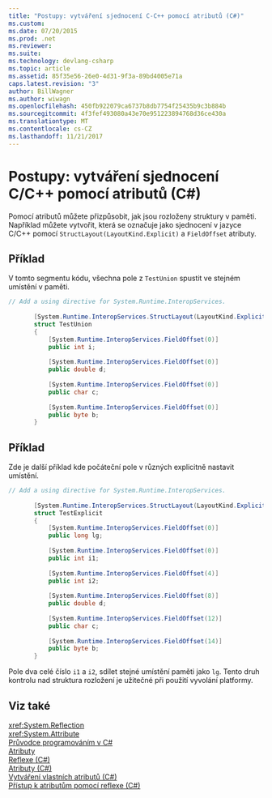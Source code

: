 ```yaml
---
title: "Postupy: vytváření sjednocení C-C++ pomocí atributů (C#)"
ms.custom: 
ms.date: 07/20/2015
ms.prod: .net
ms.reviewer: 
ms.suite: 
ms.technology: devlang-csharp
ms.topic: article
ms.assetid: 85f35e56-26e0-4d31-9f3a-89bd4005e71a
caps.latest.revision: "3"
author: BillWagner
ms.author: wiwagn
ms.openlocfilehash: 450fb922079ca6737b8db7754f25435b9c3b884b
ms.sourcegitcommit: 4f3fef493080a43e70e951223894768d36ce430a
ms.translationtype: MT
ms.contentlocale: cs-CZ
ms.lasthandoff: 11/21/2017
---
```

# <a name="how-to-create-a-cc-union-by-using-attributes-c"></a>Postupy: vytváření sjednocení C/C++ pomocí atributů (C#)
Pomocí atributů můžete přizpůsobit, jak jsou rozloženy struktury v paměti. Například můžete vytvořit, která se označuje jako sjednocení v jazyce C/C++ pomocí `StructLayout(LayoutKind.Explicit)` a `FieldOffset` atributy.  
  
## <a name="example"></a>Příklad  
 V tomto segmentu kódu, všechna pole z `TestUnion` spustit ve stejném umístění v paměti.  
  
```csharp  
// Add a using directive for System.Runtime.InteropServices.  
  
       [System.Runtime.InteropServices.StructLayout(LayoutKind.Explicit)]  
       struct TestUnion  
       {  
           [System.Runtime.InteropServices.FieldOffset(0)]  
           public int i;  
  
           [System.Runtime.InteropServices.FieldOffset(0)]  
           public double d;  
  
           [System.Runtime.InteropServices.FieldOffset(0)]  
           public char c;  
  
           [System.Runtime.InteropServices.FieldOffset(0)]  
           public byte b;  
       }  
```  
  
## <a name="example"></a>Příklad  
 Zde je další příklad kde počáteční pole v různých explicitně nastavit umístění.  
  
```csharp  
// Add a using directive for System.Runtime.InteropServices.  
  
       [System.Runtime.InteropServices.StructLayout(LayoutKind.Explicit)]  
       struct TestExplicit  
       {  
           [System.Runtime.InteropServices.FieldOffset(0)]  
           public long lg;  
  
           [System.Runtime.InteropServices.FieldOffset(0)]  
           public int i1;  
  
           [System.Runtime.InteropServices.FieldOffset(4)]  
           public int i2;  
  
           [System.Runtime.InteropServices.FieldOffset(8)]  
           public double d;  
  
           [System.Runtime.InteropServices.FieldOffset(12)]  
           public char c;  
  
           [System.Runtime.InteropServices.FieldOffset(14)]  
           public byte b;  
       }  
```  
  
 Pole dva celé číslo `i1` a `i2`, sdílet stejné umístění paměti jako `lg`. Tento druh kontrolu nad struktura rozložení je užitečné při použití vyvolání platformy.  
  
## <a name="see-also"></a>Viz také  
 <xref:System.Reflection>  
 <xref:System.Attribute>  
 [Průvodce programováním v C#](../../../../csharp/programming-guide/index.md)  
 [Atributy](https://msdn.microsoft.com/library/5x6cd29c)  
 [Reflexe (C#)](../../../../csharp/programming-guide/concepts/reflection.md)  
 [Atributy (C#)](../../../../csharp/programming-guide/concepts/attributes/index.md)  
 [Vytváření vlastních atributů (C#)](../../../../csharp/programming-guide/concepts/attributes/creating-custom-attributes.md)  
 [Přístup k atributům pomocí reflexe (C#)](../../../../csharp/programming-guide/concepts/attributes/accessing-attributes-by-using-reflection.md)
